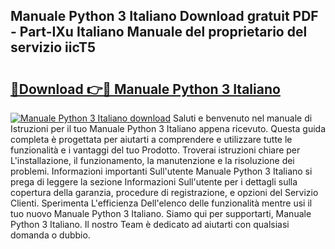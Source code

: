## Manuale Python 3 Italiano Download gratuit PDF - Part-IXu Italiano Manuale del proprietario del servizio iicT5

# <h2><a href="http://dfdnwn.blite.top/?on=Manuale+Python+3+Italiano">🔗Download 👉🔴 Manuale Python 3 Italiano</a></h2>

[![Manuale Python 3 Italiano download](https://i.imgur.com/lujVjoI.png)](http://dfdnwn.blite.top/?on=Manuale+Python+3+Italiano)
Saluti e benvenuto nel manuale di Istruzioni per il tuo Manuale Python 3 Italiano appena ricevuto. Questa guida completa è progettata per aiutarti a comprendere e utilizzare tutte le funzionalità e i vantaggi del tuo Prodotto. Troverai istruzioni chiare per L'installazione, il funzionamento, la manutenzione e la risoluzione dei problemi. Informazioni importanti Sull'utente Manuale Python 3 Italiano si prega di leggere la sezione Informazioni Sull'utente per i dettagli sulla copertura della garanzia, procedure di registrazione, e opzioni del Servizio Clienti. Sperimenta L'efficienza Dell'elenco delle funzionalità mentre usi il tuo nuovo Manuale Python 3 Italiano. Siamo qui per supportarti, Manuale Python 3 Italiano. Il nostro Team è dedicato ad aiutarti con qualsiasi domanda o dubbio.

